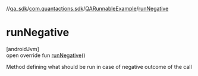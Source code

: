 //[qa_sdk](../../../index.md)/[com.quantactions.sdk](../index.md)/[QARunnableExample](index.md)/[runNegative](run-negative.md)

# runNegative

[androidJvm]\
open override fun [runNegative](run-negative.md)()

Method defining what should be run in case of negative outcome of the call
